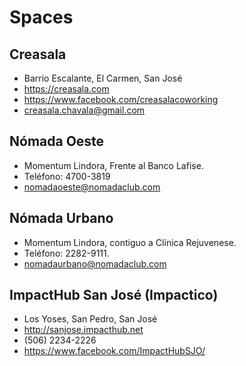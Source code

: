 # Spaces

## Creasala

- Barrio Escalante, El Carmen, San José
- https://creasala.com
- https://www.facebook.com/creasalacoworking
- creasala.chavala@gmail.com

## Nómada Oeste

- Momentum Lindora, Frente al Banco Lafise. 
- Teléfono: 4700-3819
- nomadaoeste@nomadaclub.com

## Nómada Urbano

- Momentum Lindora, contiguo a Clínica Rejuvenese.
- Teléfono: 2282-9111.
- nomadaurbano@nomadaclub.com

## ImpactHub San José (Impactico)

- Los Yoses, San Pedro, San José
- http://sanjose.impacthub.net
- (506) 2234-2226
- https://www.facebook.com/ImpactHubSJO/
